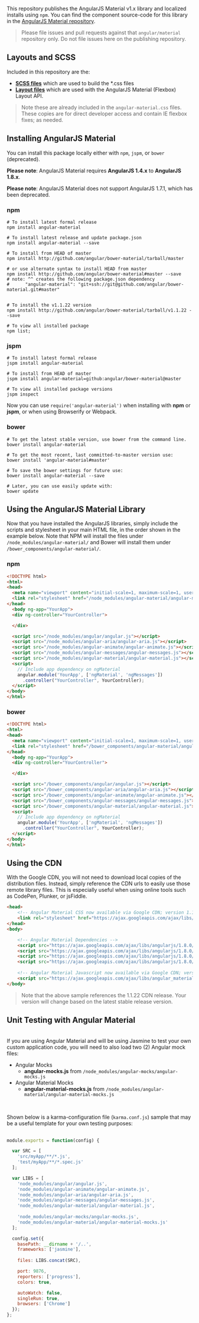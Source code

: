 This repository publishes the AngularJS Material v1.x library and localized installs
using `npm`. You can find the component source-code for this library in the
[AngularJS Material repository](https://github.com/angular/material).

> Please file issues and pull requests against that `angular/material` repository only. Do not file
issues here on the publishing repository.

## Layouts and SCSS

Included in this repository are the:

* **[SCSS files](https://github.com/angular/bower-material/tree/master/modules/scss)** which are
used to build the *.css files
* **[Layout files](https://github.com/angular/bower-material/tree/master/modules/layouts)** which
are used with the AngularJS Material (Flexbox) Layout API. 

> Note these are already included in the `angular-material.css` files. These copies are for direct
developer access and contain IE flexbox fixes; as needed.

## Installing AngularJS Material

You can install this package locally either with `npm`, `jspm`, or `bower` (deprecated). 

**Please note**: AngularJS Material requires **AngularJS 1.4.x** to **AngularJS 1.8.x**.

**Please note**: AngularJS Material does not support AngularJS 1.7.1, which has been deprecated.

### npm

```shell
# To install latest formal release 
npm install angular-material

# To install latest release and update package.json
npm install angular-material --save

# To install from HEAD of master
npm install http://github.com/angular/bower-material/tarball/master

# or use alternate syntax to install HEAD from master
npm install http://github.com/angular/bower-material#master --save
# note: ^^ creates the following package.json dependency
#      "angular-material": "git+ssh://git@github.com/angular/bower-material.git#master"


# To install the v1.1.22 version 
npm install http://github.com/angular/bower-material/tarball/v1.1.22 --save

# To view all installed package 
npm list;
```

### jspm

```shell
# To install latest formal release
jspm install angular-material

# To install from HEAD of master
jspm install angular-material=github:angular/bower-material@master

# To view all installed package versions
jspm inspect
```

Now you can use `require('angular-material')` when installing with **npm** or **jspm**, or when
using Browserify or Webpack.

### bower

```shell
# To get the latest stable version, use bower from the command line.
bower install angular-material

# To get the most recent, last committed-to-master version use:
bower install 'angular-material#master'

# To save the bower settings for future use:
bower install angular-material --save

# Later, you can use easily update with:
bower update
```

## Using the AngularJS Material Library

Now that you have installed the AngularJS libraries, simply include the scripts and 
stylesheet in your main HTML file, in the order shown in the example below. Note that NPM 
will install the files under `/node_modules/angular-material/` and Bower will install them 
under `/bower_components/angular-material/`.

### npm

```html
<!DOCTYPE html>
<html>
<head>
  <meta name="viewport" content="initial-scale=1, maximum-scale=1, user-scalable=no" />
  <link rel="stylesheet" href="/node_modules/angular-material/angular-material.css">
</head>
  <body ng-app="YourApp">
  <div ng-controller="YourController">

  </div>

  <script src="/node_modules/angular/angular.js"></script>
  <script src="/node_modules/angular-aria/angular-aria.js"></script>
  <script src="/node_modules/angular-animate/angular-animate.js"></script>
  <script src="/node_modules/angular-messages/angular-messages.js"></script>
  <script src="/node_modules/angular-material/angular-material.js"></script>
  <script>
    // Include app dependency on ngMaterial
    angular.module('YourApp', ['ngMaterial', 'ngMessages'])
      .controller("YourController", YourController);
  </script>
</body>
</html>
```

### bower

```html
<!DOCTYPE html>
<html>
<head>
  <meta name="viewport" content="initial-scale=1, maximum-scale=1, user-scalable=no" />
  <link rel="stylesheet" href="/bower_components/angular-material/angular-material.css">
</head>
  <body ng-app="YourApp">
  <div ng-controller="YourController">

  </div>

  <script src="/bower_components/angular/angular.js"></script>
  <script src="/bower_components/angular-aria/angular-aria.js"></script>
  <script src="/bower_components/angular-animate/angular-animate.js"></script>
  <script src="/bower_components/angular-messages/angular-messages.js"></script>
  <script src="/bower_components/angular-material/angular-material.js"></script>
  <script>
    // Include app dependency on ngMaterial
    angular.module('YourApp', ['ngMaterial', 'ngMessages'])
      .controller("YourController", YourController);
  </script>
</body>
</html>
```

## Using the CDN

With the Google CDN, you will not need to download local copies of the distribution files.
Instead, simply reference the CDN urls to easily use those remote library files. 
This is especially useful when using online tools such as CodePen, Plunker, or jsFiddle.

```html
<head>
    <!-- Angular Material CSS now available via Google CDN; version 1.1.22 used here -->
    <link rel="stylesheet" href="https://ajax.googleapis.com/ajax/libs/angular_material/1.1.22/angular-material.min.css">
</head>
<body>

    <!-- Angular Material Dependencies -->
    <script src="https://ajax.googleapis.com/ajax/libs/angularjs/1.8.0/angular.min.js"></script>
    <script src="https://ajax.googleapis.com/ajax/libs/angularjs/1.8.0/angular-animate.min.js"></script>
    <script src="https://ajax.googleapis.com/ajax/libs/angularjs/1.8.0/angular-aria.min.js"></script>
    <script src="https://ajax.googleapis.com/ajax/libs/angularjs/1.8.0/angular-messages.min.js"></script>
    
    <!-- Angular Material Javascript now available via Google CDN; version 1.1.22 used here -->
    <script src="https://ajax.googleapis.com/ajax/libs/angular_material/1.1.22/angular-material.min.js"></script>
</body>
```

> Note that the above sample references the 1.1.22 CDN release. Your version will change 
based on the latest stable release version.

## Unit Testing with Angular Material

<br/>
If you are using Angular Material and will be using Jasmine to test your own custom application
code, you will need to also load two (2) Angular mock files:

*  Angular Mocks
    * **angular-mocks.js** from `/node_modules/angular-mocks/angular-mocks.js`
*  Angular Material Mocks
    * **angular-material-mocks.js** from `/node_modules/angular-material/angular-material-mocks.js`

<br/>

Shown below is a karma-configuration file (`karma.conf.js`) sample that may be a useful template for
your own testing purposes:<br/><br/>

```js
module.exports = function(config) {

  var SRC = [
    'src/myApp/**/*.js',
    'test/myApp/**/*.spec.js'
  ];

  var LIBS = [
    'node_modules/angular/angular.js',
    'node_modules/angular-animate/angular-animate.js',
    'node_modules/angular-aria/angular-aria.js',
    'node_modules/angular-messages/angular-messages.js',
    'node_modules/angular-material/angular-material.js',
    
    'node_modules/angular-mocks/angular-mocks.js',
    'node_modules/angular-material/angular-material-mocks.js'
  ];

  config.set({
    basePath: __dirname + '/..',
    frameworks: ['jasmine'],
    
    files: LIBS.concat(SRC),

    port: 9876,
    reporters: ['progress'],
    colors: true,

    autoWatch: false,
    singleRun: true,
    browsers: ['Chrome']
  });
};
```
